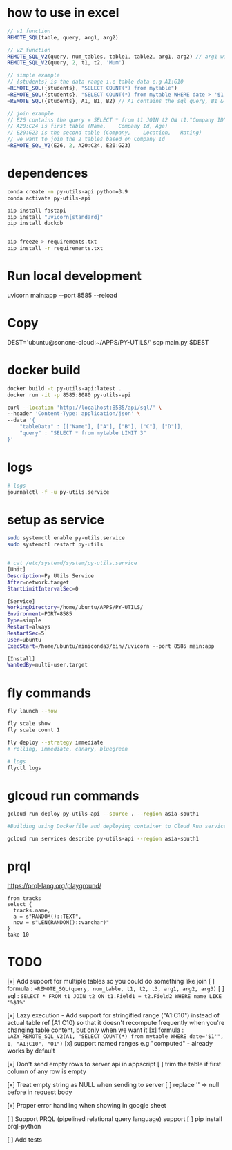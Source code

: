 # how to use in excel
```js
// v1 function
REMOTE_SQL(table, query, arg1, arg2)

// v2 function
REMOTE_SQL_V2(query, num_tables, table1, table2, arg1, arg2) // arg1 will replace $1, arg2 will replace $2 in the query string
REMOTE_SQL_V2(query, 2, t1, t2, 'Mum')

// simple example
// {students} is the data range i.e table data e.g A1:G10
=REMOTE_SQL({students}, "SELECT COUNT(*) from mytable")
=REMOTE_SQL({students}, "SELECT COUNT(*) from mytable WHERE date > '$1'", "2023-01-05")
=REMOTE_SQL({students}, A1, B1, B2) // A1 contains the sql query, B1 & B2 are arguments $1 & $2 respectively

// join example
// E26 contains the query = SELECT * from t1 JOIN t2 ON t1."Company ID" = t2.Company
// A20:C24 is first table (Name,	Company Id,	Age)
// E20:G23 is the second table (Company,	Location,	Rating)
// we want to join the 2 tables based on Company Id
=REMOTE_SQL_V2(E26, 2, A20:C24, E20:G23)

```

# dependences
```bash
conda create -n py-utils-api python=3.9
conda activate py-utils-api

pip install fastapi
pip install "uvicorn[standard]"
pip install duckdb


pip freeze > requirements.txt
pip install -r requirements.txt
```

# Run local development
uvicorn main:app --port 8585 --reload

# Copy
DEST='ubuntu@sonone-cloud:~/APPS/PY-UTILS/'
scp main.py $DEST

# docker build
```bash
docker build -t py-utils-api:latest .
docker run -it -p 8585:8080 py-utils-api

curl --location 'http://localhost:8585/api/sql/' \
--header 'Content-Type: application/json' \
--data '{
    "tableData" : [["Name"], ["A"], ["B"], ["C"], ["D"]],
    "query" : "SELECT * from mytable LIMIT 3"
}'
```

# logs
```bash
# logs
journalctl -f -u py-utils.service
```

# setup as service

```bash
sudo systemctl enable py-utils.service
sudo systemctl restart py-utils


# cat /etc/systemd/system/py-utils.service
[Unit]
Description=Py Utils Service
After=network.target
StartLimitIntervalSec=0

[Service]
WorkingDirectory=/home/ubuntu/APPS/PY-UTILS/
Environment=PORT=8585
Type=simple
Restart=always
RestartSec=5
User=ubuntu
ExecStart=/home/ubuntu/miniconda3/bin//uvicorn --port 8585 main:app

[Install]
WantedBy=multi-user.target

```

# fly commands
```bash
fly launch --now

fly scale show
fly scale count 1

fly deploy --strategy immediate
# rolling, immediate, canary, bluegreen

# logs
flyctl logs
```

# glcoud run commands
```bash
gcloud run deploy py-utils-api --source . --region asia-south1

#Building using Dockerfile and deploying container to Cloud Run service [py-utils-api] in project [ytapi-371521] region [asia-south1]

gcloud run services describe py-utils-api --region asia-south1

```

# prql
https://prql-lang.org/playground/
```prql
from tracks
select {
  tracks.name,
  a = s"RANDOM()::TEXT",
  now = s"LEN(RANDOM()::varchar)"
}
take 10
```

# TODO
[x] Add support for multiple tables so you could do something like join
  [ ] formula : `=REMOTE_SQL(query, num_table, t1, t2, t3, arg1, arg2, arg3)`
  [ ] sql : `SELECT * FROM t1 JOIN t2 ON t1.Field1 = t2.Field2 WHERE name LIKE '%$1%'`

[x] Lazy execution - Add support for stringified range ("A1:C10") instead of actual table ref (A1:C10) so that it doesn't recompute frequently when you're changing table content, but only when we want it
  [x] formula : `LAZY_REMOTE_SQL_V2(A1, "SELECT COUNT(*) from mytable WHERE date='$1'", 1, "A1:C10", "O1")`
  [x] support named ranges e.g "computed" - already works by default

[x] Don't send empty rows to server api in appscript
  [ ] trim the table if first column of any row is empty

[x] Treat empty string as NULL when sending to server
  [ ] replace '' => null before in request body

[x] Proper error handling when showing in google sheet

[ ] Support PRQL (pipelined relational query language) support
  [ ] pip install prql-python

[ ] Add tests
